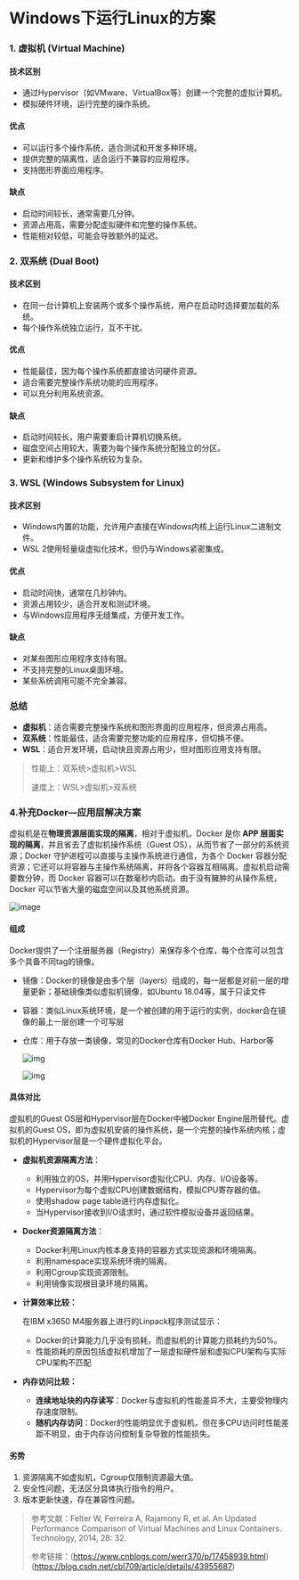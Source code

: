 # Windows下运行Linux的方案

### 1. 虚拟机 (Virtual Machine)

#### 技术区别
- 通过Hypervisor（如VMware、VirtualBox等）创建一个完整的虚拟计算机。
- 模拟硬件环境，运行完整的操作系统。

#### 优点
- 可以运行多个操作系统，适合测试和开发多种环境。
- 提供完整的隔离性，适合运行不兼容的应用程序。
- 支持图形界面应用程序。

#### 缺点
- 启动时间较长，通常需要几分钟。
- 资源占用高，需要分配虚拟硬件和完整的操作系统。
- 性能相对较低，可能会导致额外的延迟。

### 2. 双系统 (Dual Boot)

#### 技术区别
- 在同一台计算机上安装两个或多个操作系统，用户在启动时选择要加载的系统。
- 每个操作系统独立运行，互不干扰。

#### 优点
- 性能最佳，因为每个操作系统都直接访问硬件资源。
- 适合需要完整操作系统功能的应用程序。
- 可以充分利用系统资源。

#### 缺点
- 启动时间较长，用户需要重启计算机切换系统。
- 磁盘空间占用较大，需要为每个操作系统分配独立的分区。
- 更新和维护多个操作系统较为复杂。

### 3. WSL (Windows Subsystem for Linux)

#### 技术区别
- Windows内置的功能，允许用户直接在Windows内核上运行Linux二进制文件。
- WSL 2使用轻量级虚拟化技术，但仍与Windows紧密集成。

#### 优点
- 启动时间快，通常在几秒钟内。
- 资源占用较少，适合开发和测试环境。
- 与Windows应用程序无缝集成，方便开发工作。

#### 缺点
- 对某些图形应用程序支持有限。
- 不支持完整的Linux桌面环境。
- 某些系统调用可能不完全兼容。

### 总结
- **虚拟机**：适合需要完整操作系统和图形界面的应用程序，但资源占用高。
- **双系统**：性能最佳，适合需要完整功能的应用程序，但切换不便。
- **WSL**：适合开发环境，启动快且资源占用少，但对图形应用支持有限。

> 性能上：双系统>虚拟机>WSL
>
> 速度上：WSL>虚拟机>双系统

### 4.补充Docker—应用层解决方案

虚拟机是在**物理资源层面实现的隔离**，相对于虚拟机，Docker 是你 **APP 层面实现的隔离**，并且省去了虚拟机操作系统（Guest OS），从而节省了一部分的系统资源；Docker 守护进程可以直接与主操作系统进行通信，为各个 Docker 容器分配资源；它还可以将容器与主操作系统隔离，并将各个容器互相隔离。虚拟机启动需要数分钟，而 Docker 容器可以在数毫秒内启动。由于没有臃肿的从操作系统，Docker 可以节省大量的磁盘空间以及其他系统资源。

![image](https://img2023.cnblogs.com/blog/1344595/202306/1344595-20230605210306301-1297212116.png)

#### 组成

Docker提供了一个注册服务器（Registry）来保存多个仓库，每个仓库可以包含多个具备不同tag的镜像。

- 镜像：Docker的镜像是由多个层（layers）组成的，每一层都是对前一层的增量更新；基础镜像类似虚拟机镜像，如Ubuntu 18.04等，属于只读文件

- 容器：类似Linux系统环境，是一个被创建的用于运行的实例，docker会在镜像的最上一层创建一个可写层

- 仓库：用于存放一类镜像，常见的Docker仓库有Docker Hub、Harbor等

  ![img](https://images2018.cnblogs.com/blog/1387124/201808/1387124-20180808221433322-1112148386.png)

  ![img](https://images2018.cnblogs.com/blog/1387124/201808/1387124-20180808221433616-1309217661.png)

#### 具体对比

虚拟机的Guest OS层和Hypervisor层在Docker中被Docker Engine层所替代。虚拟机的Guest OS，即为虚拟机安装的操作系统，是一个完整的操作系统内核；虚拟机的Hypervisor层是一个硬件虚拟化平台。

- **虚拟机资源隔离方法**：

  - 利用独立的OS，并用Hypervisor虚拟化CPU、内存、I/O设备等。
  - Hypervisor为每个虚拟CPU创建数据结构，模拟CPU寄存器的值。
  - 使用shadow page table进行内存虚拟化。
  - 当Hypervisor接收到I/O请求时，通过软件模拟设备并返回结果。

- **Docker资源隔离方法**：

  - Docker利用Linux内核本身支持的容器方式实现资源和环境隔离。
  - 利用namespace实现系统环境的隔离。
  - 利用Cgroup实现资源限制。
  - 利用镜像实现根目录环境的隔离。

- **计算效率比较：**

  在IBM x3650 M4服务器上进行的Linpack程序测试显示：

  - Docker的计算能力几乎没有损耗，而虚拟机的计算能力损耗约为50%。
  - 性能损耗的原因包括虚拟机增加了一层虚拟硬件层和虚拟CPU架构与实际CPU架构不匹配

- **内存访问比较：**

  - **连续地址块的内存读写**：Docker与虚拟机的性能差异不大，主要受物理内存速度限制。
  - **随机内存访问**：Docker的性能明显优于虚拟机，但在多CPU访问时性能差距不明显，由于内存访问控制复杂导致的性能损失。

#### 劣势

1. 资源隔离不如虚拟机，Cgroup仅限制资源最大值。
2. 安全性问题，无法区分具体执行指令的用户。
3. 版本更新快速，存在兼容性问题。

> 参考文献：Felter W, Ferreira A, Rajamony R, et al. An Updated Performance Comparison of Virtual Machines and Linux Containers. Technology, 2014, 28: 32.
>
> 参考链接：(https://www.cnblogs.com/werr370/p/17458939.html)
> (https://blog.csdn.net/cbl709/article/details/43955687)

